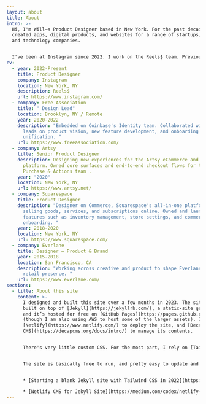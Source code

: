 ```yaml
---
layout: about
title: About
intro: >-
  Hi, I'm Will—a Product Designer based in New York. For the past decade, I've
  created apps, digital products, and websites for a range of startups, brands,
  and technology companies. 


  I've been at Instagram since 2022. I work on the Reels$ team. Previously, I held a Design Lead position at Free Association, a Brooklyn-based design firm specializing in digital products and brand systems.
cv:
  - year: 2022-Present
    title: Product Designer
    company: Instagram
    location: New York, NY
    description: Reels$
    url: https://www.instagram.com/
  - company: Free Association
    title: " Design Lead"
    location: Brooklyn, NY / Remote
    year: 2020-2022
    description: "Embedded on Coinbase's Identity team. Collaborated with design
      leads on product vision, new feature development, and onboarding
      unification. "
    url: https://www.freeassociation.com/
  - company: Artsy
    title: Senior Product Designer
    description: Designing new experiences for the Artsy eCommerce and Marketplace
      platform. Owned core surfaces and end-to-end checkout flows for the
      Purchase & Actions team .
    year: "2020"
    location: New York, NY
    url: https://www.artsy.net/
  - company: Squarespace
    title: Product Designer
    description: "Designer on Commerce, Squarespace's all-in-one platform for
      selling goods, services, and subscriptions online. Owned and launched core
      features such as inventory management, store settings, and commerce
      onboarding. "
    year: 2018-2020
    location: New York, NY
    url: https://www.squarespace.com/
  - company: Everlane
    title: Designer – Product & Brand
    year: 2015-2018
    location: San Francisco, CA
    description: "Working across creative and product to shape Everlane's online and
      retail presence. "
    url: https://www.everlane.com/
sections:
  - title: About this site
    content: >-
      I designed and built this site over a few months in 2023. The site is
      built on top of [Jekyll](https://jekyllrb.com/), a static-site generator,
      and it’s hosted for free on [GitHub Pages](https://pages.github.com/)
      (though I am also using AWS to host some of the larger assets). I use
      [Netlify](https://www.netlify.com/) to deploy the site, and [Decap
      CMS](https://decapcms.org/docs/intro/) to manage its contents.


      There's very little custom CSS. For the most part, I rely on [Tailwinds](https://tailwindcss.com/) for styling and responsive layouts. There’s a tiny bit of JavaScript that [](https://openai.com/blog/chatgpt)ChatGPT helped me with (Thanks babe 😘). 


      The site is basically free to run, and pretty easy to update and maintain. For anyone looking to follow a similar approach, here are two guides that proved very helpful: 


      * [Starting a blank Jekyll site with Tailwind CSS in 2022](https://mzrn.sh/2022/04/09/starting-a-blank-jekyll-site-with-tailwind-css-in-2022/)

      * [Netlify CMS for Jekyll Site](https://medium.com/codex/netlify-cms-for-jekyll-site-31f728ac61c7)
---
```

